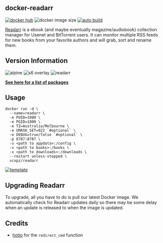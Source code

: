 ## docker-readarr
[![docker hub](https://img.shields.io/badge/docker_hub-link-blue?style=for-the-badge&logo=docker)](https://hub.docker.com/r/vcxpz/readarr) ![docker image size](https://img.shields.io/docker/image-size/vcxpz/readarr?style=for-the-badge&logo=docker) [![auto build](https://img.shields.io/badge/docker_builds-automated-blue?style=for-the-badge&logo=docker?color=d1aa67)](https://github.com/hydazz/docker-readarr/actions?query=workflow%3A"Auto+Builder+CI")

[Readarr](https://https://readarr.com//) is a ebook (and maybe eventually magazine/audiobook) collection manager for Usenet and BitTorrent users. It can monitor multiple RSS feeds for new books from your favorite authors and will grab, sort and rename them.

## Version Information
![alpine](https://img.shields.io/badge/alpine-edge-0D597F?style=for-the-badge&logo=alpine-linux) ![s6 overlay](https://img.shields.io/badge/s6_overlay-2.1.0.2-blue?style=for-the-badge) ![readarr](https://img.shields.io/badge/readarr-readarr_version-blue?style=for-the-badge)

**[See here for a list of packages](https://github.com/hydazz/docker-readarr/blob/main/package_versions.txt)**

## Usage
```
docker run -d \
  --name=readarr \
  -e PUID=1000 \
  -e PGID=1000 \
  -e TZ=Australia/Melbourne \
  -e UMASK_SET=022 `#optional` \
  -e DEBUG=true/false `#optional` \
  -p 8787:8787 \
  -v <path to appdata>:/config \
  -v <path to books>:/books \
  -v <path to downloads>:/downloads \
  --restart unless-stopped \
  vcxpz/readarr
```
[![template](https://img.shields.io/badge/unraid_template-ff8c2f?style=for-the-badge&logo=docker?color=d1aa67)](https://github.com/hydazz/docker-templates/blob/main/hydaz/readarr.xml)

## Upgrading Readarr
To upgrade, all you have to do is pull our latest Docker image. We automatically check for Readarr updates daily so there may be some delay when an update is released to when the image is updated.

## Credits
* [hotio](https://github.com/hotio) for the `redirect_cmd` function
